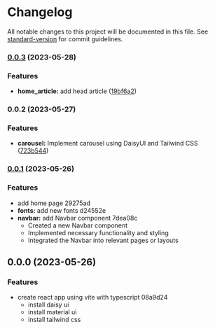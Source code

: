 # Changelog

All notable changes to this project will be documented in this file. See [standard-version](https://github.com/conventional-changelog/standard-version) for commit guidelines.

### [0.0.3](https://github.com/jc2100ph/electro_surge_website_front_end/compare/v0.0.2...v0.0.3) (2023-05-28)


### Features

* **home_article:** add head article ([19bf6a2](https://github.com/jc2100ph/electro_surge_website_front_end/commit/19bf6a22c521323f3227d226067d7286ceac4410))

### 0.0.2 (2023-05-27)


### Features

* **carousel:** Implement carousel using DaisyUI and Tailwind CSS ([723b544](https://github.com/jc2100ph/electro_surge_website_front_end/commit/723b5447cf8cd59430e86a2c76438998ed74e372))


### [0.0.1](///compare/v0.0.0...v0.0.1) (2023-05-26)


### Features

* add home page 29275ad
* **fonts:** add new fonts d24552e
* **navbar:** add Navbar component 7dea08c
    - Created a new Navbar component
    - Implemented necessary functionality and styling
    - Integrated the Navbar into relevant pages or layouts

## 0.0.0 (2023-05-26)


### Features

* create react app using vite with typescript 08a9d24
    - install daisy ui
    - install material ui
    - install tailwind css
